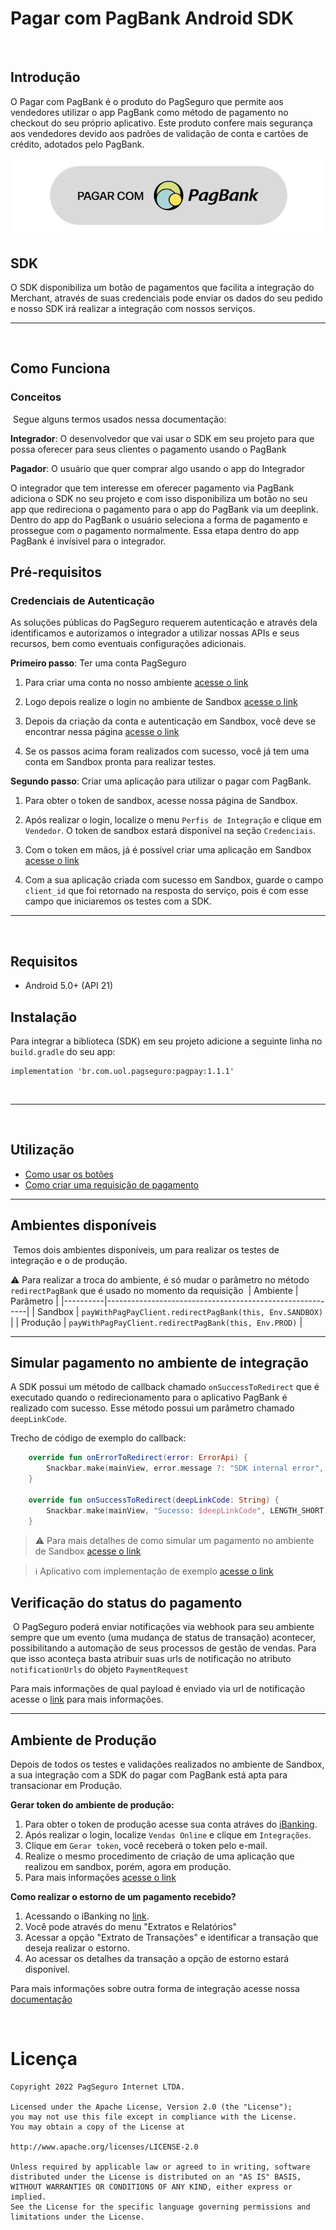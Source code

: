 # Pagar com PagBank Android SDK
​
## Introdução
O Pagar com PagBank é o produto do PagSeguro que permite aos vendedores utilizar o app PagBank como método de pagamento no checkout do seu próprio aplicativo. Este produto confere mais segurança aos vendedores devido aos padrões de validação de conta e cartões de crédito, adotados pelo PagBank.

![](docs/images/example_light_button.png)​

## SDK
O SDK disponibiliza um botão de pagamentos que facilita a integração do Merchant, através de suas credenciais pode enviar os dados do seu pedido e nosso SDK irá realizar a integração com nossos serviços.

---
​
## Como Funciona

### Conceitos
​
Segue alguns termos usados nessa documentação:
​

**Integrador**: O desenvolvedor que vai usar o SDK em seu projeto para que possa oferecer para seus clientes o pagamento usando o PagBank
​

**Pagador**: O usuário que quer comprar algo usando o app do Integrador
​

O integrador que tem interesse em oferecer pagamento via PagBank adiciona o SDK no seu projeto e com isso disponibiliza um botão no seu app que redireciona o pagamento para o app do PagBank via um deeplink. Dentro do app do PagBank o usuário seleciona a forma de pagamento e prossegue com o pagamento normalmente. Essa etapa dentro do app PagBank é invísivel para o integrador.
​
## Pré-requisitos

### Credenciais de Autenticação
As soluções públicas do PagSeguro requerem autenticação e através dela identificamos e autorizamos o integrador a utilizar nossas APIs e seus recursos, bem como eventuais configurações adicionais.

**Primeiro passo**: Ter uma conta PagSeguro

1. Para criar uma conta no nosso ambiente [acesse o link](https://cadastro.pagseguro.uol.com.br/)

2. Logo depois realize o login no ambiente de Sandbox [acesse o link](https://acesso.pagseguro.uol.com.br/sandbox)

3. Depois da criação da conta e autenticação em Sandbox, você deve se encontrar nessa página [acesse o link](https://sandbox.pagseguro.uol.com.br/transacoes.html)

4. Se os passos acima foram realizados com sucesso, você já tem uma conta em Sandbox pronta para realizar testes.

**Segundo passo**: Criar uma aplicação para utilizar o pagar com PagBank.

1. Para obter o token de sandbox, acesse nossa página de Sandbox.

2. Após realizar o login, localize o menu `Perfis de Integração` e clique em `Vendedor`. O token de sandbox estará disponível na seção `Credenciais`.

3. Com o token em mãos, já é possível criar uma aplicação em Sandbox [acesse o link](https://dev.pagseguro.uol.com.br/reference/connect-create-client)

4. Com a sua aplicação criada com sucesso em Sandbox, guarde o campo `client_id` que foi retornado na resposta do serviço, pois é com esse campo que iniciaremos os testes com a SDK.
​
___
​
## Requisitos
- Android 5.0+ (API 21)
​
## Instalação
Para integrar a biblioteca (SDK) em seu projeto adicione a seguinte linha no `build.gradle` do seu app:

```
implementation 'br.com.uol.pagseguro:pagpay:1.1.1'
```
​
___
​
## Utilização

* [Como usar os botões](/docs/BUTTONS.md)
* [Como criar uma requisição de pagamento](/docs/HOW_TO_USE.md)

---

## Ambientes disponíveis
​
Temos dois ambientes disponíveis, um para realizar os testes de integração e o de produção.

:warning: Para realizar a troca do ambiente, é só mudar o parâmetro no método `redirectPagBank` que é usado no momento da requisição
​
| Ambiente | Parâmetro                                                |
|----------|----------------------------------------------------------|
| Sandbox  | `payWithPagPayClient.redirectPagBank(this, Env.SANDBOX)` |
| Produção | `payWithPagPayClient.redirectPagBank(this, Env.PROD)`    |

___

## Simular pagamento no ambiente de integração

A SDK possui um método de callback chamado `onSuccessToRedirect` que é executado quando o redirecionamento para o aplicativo PagBank é realizado com sucesso. Esse método possui um parâmetro chamado `deepLinkCode`.

Trecho de código de exemplo do callback:
```kotlin
    override fun onErrorToRedirect(error: ErrorApi) {
        Snackbar.make(mainView, error.message ?: "SDK internal error", LENGTH_SHORT).show()
    }

    override fun onSuccessToRedirect(deepLinkCode: String) {
        Snackbar.make(mainView, "Sucesso: $deepLinkCode", LENGTH_SHORT).show()
    }
```

> :warning: Para mais detalhes de como simular um pagamento no ambiente de Sandbox [acesse o link](docs/SIMULATE_PAYMENT.md)

> :information_source: Aplicativo com implementação de exemplo [acesse o link](example/)

## Verificação do status do pagamento
​
O PagSeguro poderá enviar notificações via webhook para seu ambiente sempre que um evento (uma mudança de status de transação) acontecer, possibilitando a automação de seus processos de gestão de vendas.
Para que isso aconteça basta atribuir suas urls de notificação no atributo `notificationUrls` do objeto `PaymentRequest`
​

Para mais informações de qual payload é enviado via url de notificação acesse o [link](https://dev.pagseguro.uol.com.br/reference/charge-webhook) para mais informações.

___

## Ambiente de Produção

Depois de todos os testes e validações realizados no ambiente de Sandbox, a sua integração com a SDK do pagar com PagBank está apta para transacionar em Produção.

**Gerar token do ambiente de produção:**

1. Para obter o token de produção acesse sua conta atráves do [iBanking](https://acesso.pagseguro.uol.com.br/).
2. Após realizar o login, localize `Vendas Online` e clique em `Integrações`.
3. Clique em `Gerar token`, você receberá o token pelo e-mail.
4. Realize o mesmo procedimento de criação de uma aplicação que realizou em sandbox, porém, agora em produção.
5. Para mais informações [acesse o link](https://dev.pagseguro.uol.com.br/reference/connect-intro)

**Como realizar o estorno de um pagamento recebido?**

1. Acessando o iBanking no [link](https://acesso.pagseguro.uol.com.br/).
2. Você pode através do menu "Extratos e Relatórios" 
3. Acessar a opção "Extrato de Transações" e identificar a transação que deseja realizar o estorno. 
4. Ao acessar os detalhes da transação a opção de estorno estará disponível.

Para mais informações sobre outra forma de integração acesse nossa [documentação](https://dev.pagseguro.uol.com.br/reference/criando-um-pedido-com-deeplink-pagar-com-pagbank)

<br>

Licença
=======

    Copyright 2022 PagSeguro Internet LTDA.

    Licensed under the Apache License, Version 2.0 (the "License");
    you may not use this file except in compliance with the License.
    You may obtain a copy of the License at

    http://www.apache.org/licenses/LICENSE-2.0

    Unless required by applicable law or agreed to in writing, software
    distributed under the License is distributed on an "AS IS" BASIS,
    WITHOUT WARRANTIES OR CONDITIONS OF ANY KIND, either express or implied.
    See the License for the specific language governing permissions and
    limitations under the License.
